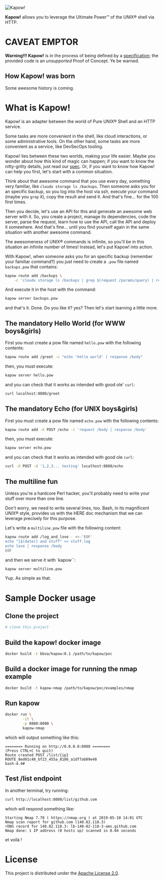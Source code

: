 ![Kapow!](https://trello-attachments.s3.amazonaws.com/5c6edee98297dc18aa4e2b63/960x720/ff8d28fc24af11e3295afa5a9665bdc0/kapow-1601675_960_720.png)

**Kapow!** allows you to leverage the Ultimate Power™ of the UNIX® shell via HTTP.


# CAVEAT EMPTOR

**Warning!!! Kapow!** is in the process of being defined by a
[specification](/spec/); the provided code is an *unsupported* Proof of Concept.
Ye be warned.


## How Kapow! was born

Some awesome history is coming.


# What is Kapow!

Kapow! is an adapter between the world of Pure UNIX® Shell and an HTTP service.

Some tasks are more convenient in the shell, like cloud interactions, or some
administrative tools.  On the other hand, some tasks are more convenient as a
service, like DevSecOps tooling.

Kapow! lies between these two worlds, making your life easier.  Maybe you wonder
about how this kind of magic can happen; if you want to know the nitty-gritty
details, just read our [spec](/spec/).  Or, if you want to know how Kapow! can
help you first, let's start with a common situation.

Think about that awesome command that you use every day, something very
familiar, like `cloudx storage ls /backups`.  Then someone asks you for an
specific backup, so you log into the host via ssh, execute your command
(maybe you `grep` it), copy the result and send it.  And that's fine...
for the 100 first times.

Then you decide, let's use an API for this and generate an awesome web server
with it.  So, you create a project, manage its dependencies, code the server,
parse the request, learn how to use the API, call the API and deploy it
somewhere.  And that's fine... until you find yourself again in the same
situation with another awesome command.

The awesomeness of UNIX® commands is infinite, so you'll be in this situation
an infinite number of times!  Instead, let's put Kapow! into action.

With Kapow!, when someone asks you for an specific backup (remember your
familiar command?) you just need to create a `.pow` file named `backups.pow`
that contains:

```bash
kapow route add /backups \
    -c 'cloudx storage ls /backups | grep $(request /params/query) | response /body'
```

And execute it in the host with the command:
```bash
kapow server backups.pow
```

and that's it.  Done.  Do you like it? yes?  Then let's start learning a little
more.


## The mandatory Hello World (for WWW boys&girls)

First you must create a pow file named `hello.pow` with the following contents:

```bash
kapow route add /greet -c "echo 'hello world' | response /body"
```

then, you must execute:

```bash
kapow server hello.pow
```

and you can check that it works as intended with good ole' `curl`:

```bash
curl localhost:8080/greet
```


## The mandatory Echo (for UNIX boys&girls)

First you must create a pow file named `echo.pow` with the following contents:

```bash
kapow route add -X POST /echo -c 'request /body | response /body'
```

then, you must execute:

```bash
kapow server echo.pow
```

and you can check that it works as intended with good ole `curl`:

```bash
curl -X POST -d '1,2,3... testing' localhost:8080/echo
```


## The multiline fun

Unless you're a hardcore Perl hacker, you'll probably need to write your stuff
over more than one line.

Don't worry, we need to write several lines, too.  Bash, in its magnificent
UNIX® style, provides us with the HERE doc mechanism that we can leverage
precisely for this purpose.

Let's write a `multiline.pow` file with the following content:

```bash
kapow route add /log_and_love - <<-'EOF'
echo "[$(date)] and stuff" >> stuff.log
echo love | response /body
EOF
```

and then we serve it with `kapow``:

```bash
kapow server multiline.pow
```

Yup.  As simple as that.


# Sample Docker usage

## Clone the project

```bash
# clone this project
```


## Build the kapow! docker image

```bash
docker build -t bbva/kapow:0.1 /path/to/kapow/poc
```

## Build a docker image for running the nmap example
```bash
docker build -t kapow-nmap /path/to/kapow/poc/examples/nmap
```

## Run kapow
```bash
docker run \
        -it \
        -p 8080:8080 \
        kapow-nmap
```
which will output something like this:
```
======== Running on http://0.0.0.0:8080 ========
(Press CTRL+C to quit)
Route created POST /list/{ip}
ROUTE_8ed01c48_bf23_455a_8186_a1df7ab09e48
bash-4.4#
```


## Test /list endpoint
In another terminal, try running:
```bash
curl http://localhost:8080/list/github.com
```
which will respond something like:
```
Starting Nmap 7.70 ( https://nmap.org ) at 2019-05-10 14:01 UTC
Nmap scan report for github.com (140.82.118.3)
rDNS record for 140.82.118.3: lb-140-82-118-3-ams.github.com
Nmap done: 1 IP address (0 hosts up) scanned in 0.04 seconds

```
et voilà !

# License

This project is distributed under the [Apache License 2.0](/LICENSE).
